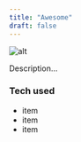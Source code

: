 ```yaml
---
title: "Awesome"
draft: false
---
```

 	
![alt](//via.placeholder.com/640x150)
 	
Description...
 	
### Tech used
 	
* item
* item
* item

